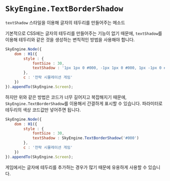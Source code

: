 # `SkyEngine.TextBorderShadow`
`textShadow` 스타일을 이용해 글자의 테두리를 만들어주는 메소드

기본적으로 CSS에는 글자의 테두리를 만들어주는 기능이 없기 때문에, `textShadow`를 이용해 테두리와 같은 것을 생성하는 변칙적인 방법을 사용해야 합니다.

```javascript
SkyEngine.Node({
	dom : H1({
		style : {
			fontSize : 30,
			textShadow : '1px 1px 0 #000, -1px 1px 0 #000, 1px -1px 0 #000, -1px -1px 0 #000, 0px 1px 0 #000, 0px -1px 0 #000, -1px 0px 0 #000, 1px 0px 0 #000, 2px 2px 0 #000, -2px 2px 0 #000, 2px -2px 0 #000, -2px -2px 0 #000, 0px 2px 0 #000, 0px -2px 0 #000, -2px 0px 0 #000, 2px 0px 0 #000, 1px 2px 0 #000, -1px 2px 0 #000, 1px -2px 0 #000, -1px -2px 0 #000, 2px 1px 0 #000, -2px 1px 0 #000, 2px -1px 0 #000, -2px -1px 0 #000'
		},
		c : '전략 시뮬레이션 게임'
	})
}).appendTo(SkyEngine.Screen);
```

하지만 위와 같은 방법은 코드가 너무 길어지고 복잡해지기 때문에, `SkyEngine.TextBorderShadow`를 이용해서 간결하게 표시할 수 있습니다. 파라미터로 테두리의 색상 코드값만 넣어주면 됩니다.

```javascript
SkyEngine.Node({
	dom : H1({
		style : {
			fontSize : 30,
			textShadow : SkyEngine.TextBorderShadow('#000')
		},
		c : '전략 시뮬레이션 게임'
	})
}).appendTo(SkyEngine.Screen);
```

게임에서는 글자에 테두리를 추가하는 경우가 많기 때문에 유용하게 사용할 수 있습니다.